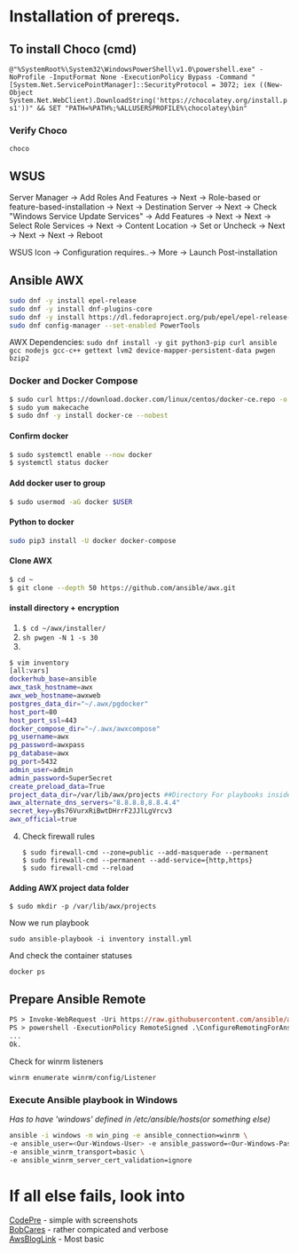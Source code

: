 # Installation of prereqs.

## To install Choco (cmd)
`@"%SystemRoot%\System32\WindowsPowerShell\v1.0\powershell.exe" -NoProfile -InputFormat None -ExecutionPolicy Bypass -Command " [System.Net.ServicePointManager]::SecurityProtocol = 3072; iex ((New-Object System.Net.WebClient).DownloadString('https://chocolatey.org/install.ps1'))" && SET "PATH=%PATH%;%ALLUSERSPROFILE%\chocolatey\bin"`

### Verify Choco
`choco`

## WSUS

Server Manager -> Add Roles And Features -> Next -> Role-based or feature-based-installation -> Next -> Destination Server -> Next -> Check "Windows Service Update Services" -> Add Features -> Next -> Next -> Select Role Services -> Next -> Content Location -> Set or Uncheck -> Next -> Next -> Next -> Reboot


WSUS Icon -> Configuration requires..-> More -> Launch Post-installation

## Ansible AWX

```bash
sudo dnf -y install epel-release
sudo dnf -y install dnf-plugins-core
sudo dnf -y install https://dl.fedoraproject.org/pub/epel/epel-release-latest-8.noarch.rpm
sudo dnf config-manager --set-enabled PowerTools
```

AWX Dependencies:
`sudo dnf install -y git python3-pip curl ansible gcc nodejs gcc-c++ gettext lvm2 device-mapper-persistent-data pwgen bzip2`

### Docker and Docker Compose

```bash
$ sudo curl https://download.docker.com/linux/centos/docker-ce.repo -o /etc/yum.repos.d/docker-ce.repo
$ sudo yum makecache
$ sudo dnf -y install docker-ce --nobest
```


#### Confirm docker

```bash
$ sudo systemctl enable --now docker
$ systemctl status docker
```

#### Add docker user to group

```bash
$ sudo usermod -aG docker $USER
```

#### Python to docker

```bash
sudo pip3 install -U docker docker-compose
```

#### Clone AWX

```bash
$ cd ~
$ git clone --depth 50 https://github.com/ansible/awx.git
```

#### install directory + encryption

1. `$ cd ~/awx/installer/`
2. `sh pwgen -N 1 -s 30`
3. 
```sh
$ vim inventory
[all:vars]
dockerhub_base=ansible
awx_task_hostname=awx
awx_web_hostname=awxweb
postgres_data_dir="~/.awx/pgdocker"
host_port=80
host_port_ssl=443
docker_compose_dir="~/.awx/awxcompose"
pg_username=awx
pg_password=awxpass
pg_database=awx
pg_port=5432
admin_user=admin
admin_password=SuperSecret
create_preload_data=True
project_data_dir=/var/lib/awx/projects ##Directory For playbooks inside the server
awx_alternate_dns_servers="8.8.8.8,8.8.4.4"
secret_key=yBs76VurxRiBwtDHrrF2JJlLgVrcv3
awx_official=true
```
4. Check firewall rules

    `$ sudo firewall-cmd --zone=public --add-masquerade --permanent`
    <br/>
    `$ sudo firewall-cmd --permanent --add-service={http,https}`
    <br/>
    `$ sudo firewall-cmd --reload`

#### Adding AWX project data folder

`$ sudo mkdir -p /var/lib/awx/projects`

Now we run playbook

`sudo ansible-playbook -i inventory install.yml`

And check the container statuses

`docker ps`

## Prepare Ansible Remote

```ps
PS > Invoke-WebRequest -Uri https://raw.githubusercontent.com/ansible/ansible/devel/examples/scripts/ConfigureRemotingForAnsible.ps1 -OutFile ConfigureRemotingForAnsible.ps1
PS > powershell -ExecutionPolicy RemoteSigned .\ConfigureRemotingForAnsible.ps1
...
Ok.
```

Check for winrm listeners

`winrm enumerate winrm/config/Listener`

### Execute Ansible playbook in Windows

*Has to have 'windows' defined in /etc/ansible/hosts(or something else)*
```sh
ansible -i windows -m win_ping -e ansible_connection=winrm \
-e ansible_user=<Our-Windows-User> -e ansible_password=<Our-Windows-Password> \
-e ansible_winrm_transport=basic \
-e ansible_winrm_server_cert_validation=ignore
```



# If all else fails, look into
[CodePre](https://codepre.com/use-ansible-to-automate-windows-server-2019-and-windows-10-management.html) - simple with screenshots <br/>
[BobCares](https://bobcares.com/blog/windows-server-2019-administration-with-ansible/) - rather compicated and verbose <br/>
[AwsBlogLink](https://awsbloglink.wordpress.com/2018/10/06/how-to-use-ansible-to-manage-windows-server-2019/) - Most basic